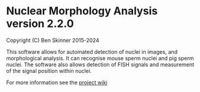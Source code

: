 # Nuclear Morphology Analysis version 2.2.0

Copyright (C) Ben Skinner 2015-2024

This software allows for automated detection of nuclei in images,
and morphological analysis. It can recognise mouse sperm nuclei and
pig sperm nuclei. The software also allows detection of FISH signals and 
measurement of the signal position within nuclei.

For more information see the [project wiki](https://bitbucket.org/bmskinner/nuclear_morphology/wiki/Home)

